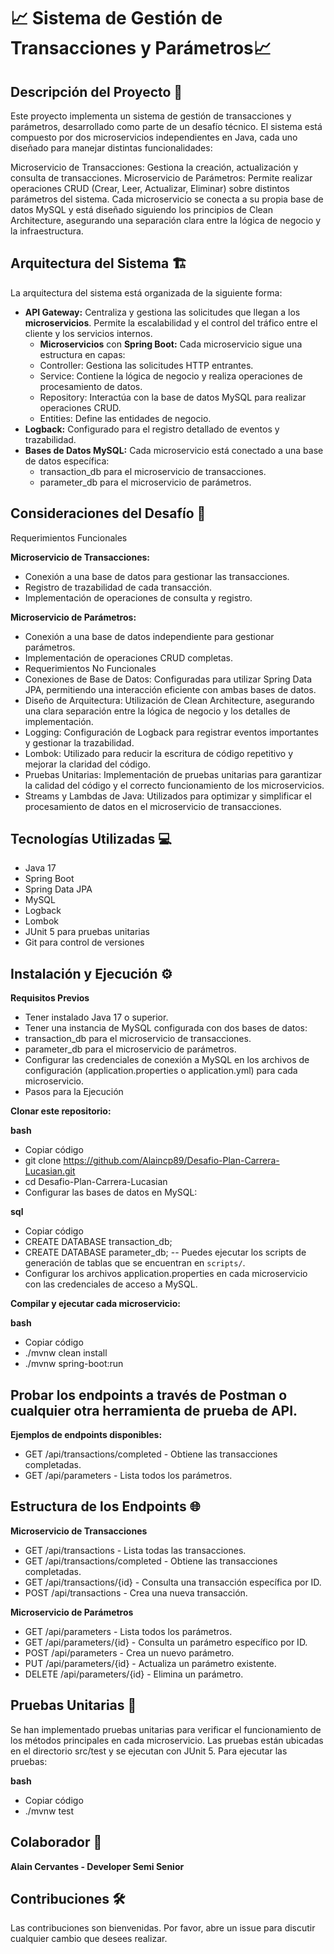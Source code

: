 # 📈 Sistema de Gestión de Transacciones y Parámetros📈

## Descripción del Proyecto 📝
Este proyecto implementa un sistema de gestión de transacciones y parámetros, desarrollado como parte de un desafío técnico. El sistema está compuesto por dos microservicios independientes en Java, cada uno diseñado para manejar distintas funcionalidades:

Microservicio de Transacciones: Gestiona la creación, actualización y consulta de transacciones.
Microservicio de Parámetros: Permite realizar operaciones CRUD (Crear, Leer, Actualizar, Eliminar) sobre distintos parámetros del sistema.
Cada microservicio se conecta a su propia base de datos MySQL y está diseñado siguiendo los principios de Clean Architecture, asegurando una separación clara entre la lógica de negocio y la infraestructura.

## Arquitectura del Sistema 🏗️
La arquitectura del sistema está organizada de la siguiente forma:

- **API Gateway:** Centraliza y gestiona las solicitudes que llegan a los **microservicios**. Permite la escalabilidad y el control del tráfico entre el cliente y los servicios internos.
  - **Microservicios** con **Spring Boot:** Cada microservicio sigue una estructura en capas:
  - Controller: Gestiona las solicitudes HTTP entrantes.
  - Service: Contiene la lógica de negocio y realiza operaciones de procesamiento de datos.
  - Repository: Interactúa con la base de datos MySQL para realizar operaciones CRUD.
  - Entities: Define las entidades de negocio.
- **Logback:** Configurado para el registro detallado de eventos y trazabilidad.
- **Bases de Datos MySQL:** Cada microservicio está conectado a una base de datos específica:
  - transaction_db para el microservicio de transacciones.
  - parameter_db para el microservicio de parámetros.

## Consideraciones del Desafío 🚀
Requerimientos Funcionales

**Microservicio de Transacciones:**

- Conexión a una base de datos para gestionar las transacciones.
- Registro de trazabilidad de cada transacción.
- Implementación de operaciones de consulta y registro.
  
**Microservicio de Parámetros:**

- Conexión a una base de datos independiente para gestionar parámetros.
- Implementación de operaciones CRUD completas.
- Requerimientos No Funcionales
- Conexiones de Base de Datos: Configuradas para utilizar Spring Data JPA, permitiendo una interacción eficiente con ambas bases de datos.
- Diseño de Arquitectura: Utilización de Clean Architecture, asegurando una clara separación entre la lógica de negocio y los detalles de implementación.
- Logging: Configuración de Logback para registrar eventos importantes y gestionar la trazabilidad.
- Lombok: Utilizado para reducir la escritura de código repetitivo y mejorar la claridad del código.
- Pruebas Unitarias: Implementación de pruebas unitarias para garantizar la calidad del código y el correcto funcionamiento de los microservicios.
- Streams y Lambdas de Java: Utilizados para optimizar y simplificar el procesamiento de datos en el microservicio de transacciones.

## Tecnologías Utilizadas 💻
- Java 17
- Spring Boot
- Spring Data JPA
- MySQL
- Logback
- Lombok
- JUnit 5 para pruebas unitarias
- Git para control de versiones

## Instalación y Ejecución ⚙️
**Requisitos Previos**
- Tener instalado Java 17 o superior.
- Tener una instancia de MySQL configurada con dos bases de datos:
- transaction_db para el microservicio de transacciones.
- parameter_db para el microservicio de parámetros.
- Configurar las credenciales de conexión a MySQL en los archivos de configuración (application.properties o application.yml) para cada microservicio.
- Pasos para la Ejecución
  
**Clonar este repositorio:**

**bash**
- Copiar código
- git clone https://github.com/Alaincp89/Desafio-Plan-Carrera-Lucasian.git
- cd Desafio-Plan-Carrera-Lucasian
- Configurar las bases de datos en MySQL:

**sql**
- Copiar código
- CREATE DATABASE transaction_db;
- CREATE DATABASE parameter_db;
-- Puedes ejecutar los scripts de generación de tablas que se encuentran en `scripts/`.
- Configurar los archivos application.properties en cada microservicio con las credenciales de acceso a MySQL.

**Compilar y ejecutar cada microservicio:**

**bash**
- Copiar código
- ./mvnw clean install
- ./mvnw spring-boot:run
  
## Probar los endpoints a través de Postman o cualquier otra herramienta de prueba de API. 

**Ejemplos de endpoints disponibles:**
- GET /api/transactions/completed - Obtiene las transacciones completadas.
- GET /api/parameters - Lista todos los parámetros.
  
## Estructura de los Endpoints 🌐
  
**Microservicio de Transacciones**
- GET /api/transactions - Lista todas las transacciones.
- GET /api/transactions/completed - Obtiene las transacciones completadas.
- GET /api/transactions/{id} - Consulta una transacción específica por ID.
- POST /api/transactions - Crea una nueva transacción.
  
**Microservicio de Parámetros**
- GET /api/parameters - Lista todos los parámetros.
- GET /api/parameters/{id} - Consulta un parámetro específico por ID.
- POST /api/parameters - Crea un nuevo parámetro.
- PUT /api/parameters/{id} - Actualiza un parámetro existente.
- DELETE /api/parameters/{id} - Elimina un parámetro.

## Pruebas Unitarias 🧪
Se han implementado pruebas unitarias para verificar el funcionamiento de los métodos principales en cada microservicio. Las pruebas están ubicadas en el directorio src/test y se ejecutan con JUnit 5. Para ejecutar las pruebas:

**bash**
- Copiar código
- ./mvnw test
  
## Colaborador 🤝
**Alain Cervantes - Developer Semi Senior**

## Contribuciones 🛠️
Las contribuciones son bienvenidas. Por favor, abre un issue para discutir cualquier cambio que desees realizar.


